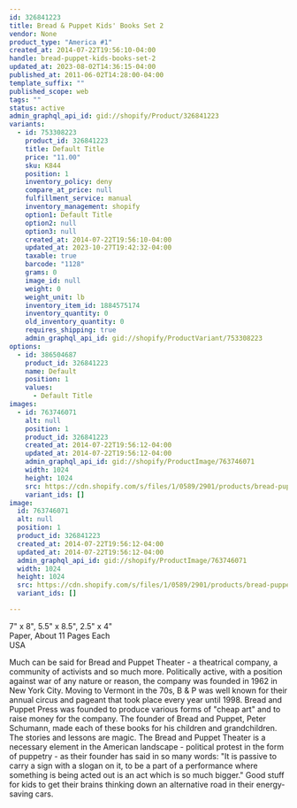 ```yaml
---
id: 326841223
title: Bread & Puppet Kids' Books Set 2
vendor: None
product_type: "America #1"
created_at: 2014-07-22T19:56:10-04:00
handle: bread-puppet-kids-books-set-2
updated_at: 2023-08-02T14:36:15-04:00
published_at: 2011-06-02T14:28:00-04:00
template_suffix: ""
published_scope: web
tags: ""
status: active
admin_graphql_api_id: gid://shopify/Product/326841223
variants:
  - id: 753308223
    product_id: 326841223
    title: Default Title
    price: "11.00"
    sku: K844
    position: 1
    inventory_policy: deny
    compare_at_price: null
    fulfillment_service: manual
    inventory_management: shopify
    option1: Default Title
    option2: null
    option3: null
    created_at: 2014-07-22T19:56:10-04:00
    updated_at: 2023-10-27T19:42:32-04:00
    taxable: true
    barcode: "1128"
    grams: 0
    image_id: null
    weight: 0
    weight_unit: lb
    inventory_item_id: 1884575174
    inventory_quantity: 0
    old_inventory_quantity: 0
    requires_shipping: true
    admin_graphql_api_id: gid://shopify/ProductVariant/753308223
options:
  - id: 386504687
    product_id: 326841223
    name: Default
    position: 1
    values:
      - Default Title
images:
  - id: 763746071
    alt: null
    position: 1
    product_id: 326841223
    created_at: 2014-07-22T19:56:12-04:00
    updated_at: 2014-07-22T19:56:12-04:00
    admin_graphql_api_id: gid://shopify/ProductImage/763746071
    width: 1024
    height: 1024
    src: https://cdn.shopify.com/s/files/1/0589/2901/products/bread-puppet-2.jpeg?v=1406073372
    variant_ids: []
image:
  id: 763746071
  alt: null
  position: 1
  product_id: 326841223
  created_at: 2014-07-22T19:56:12-04:00
  updated_at: 2014-07-22T19:56:12-04:00
  admin_graphql_api_id: gid://shopify/ProductImage/763746071
  width: 1024
  height: 1024
  src: https://cdn.shopify.com/s/files/1/0589/2901/products/bread-puppet-2.jpeg?v=1406073372
  variant_ids: []

---
```


7" x 8", 5.5" x 8.5", 2.5" x 4"  
Paper, About 11 Pages Each  
USA

Much can be said for Bread and Puppet Theater - a theatrical company, a community of activists and so much more. Politically active, with a position against war of any nature or reason, the company was founded in 1962 in New York City. Moving to Vermont in the 70s, B & P was well known for their annual circus and pageant that took place every year until 1998. Bread and Puppet Press was founded to produce various forms of "cheap art" and to raise money for the company. The founder of Bread and Puppet, Peter Schumann, made each of these books for his children and grandchildren. The stories and lessons are magic. The Bread and Puppet Theater is a necessary element in the American landscape - political protest in the form of puppetry - as their founder has said in so many words: "It is passive to carry a sign with a slogan on it, to be a part of a performance where something is being acted out is an act which is so much bigger." Good stuff for kids to get their brains thinking down an alternative road in their energy-saving cars.